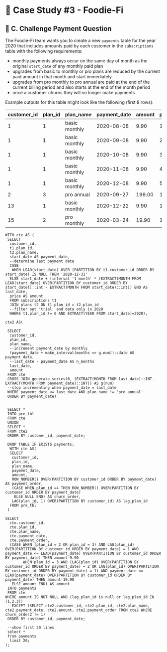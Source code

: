 # 🥑 Case Study #3 - Foodie-Fi
## 🚶 C. Challenge Payment Question

The Foodie-Fi team wants you to create a new `payments` table for the year 2020 that includes amounts paid by each customer in the `subscriptions` table with the following requirements:

* monthly payments always occur on the same day of month as the original `start_date` of any monthly paid plan
* upgrades from basic to monthly or pro plans are reduced by the current paid amount in that month and start immediately
* upgrades from pro monthly to pro annual are paid at the end of the current billing period and also starts at the end of the month period
* once a customer churns they will no longer make payments

Example outputs for this table might look like the following (first 8 rows):

| customer_id | plan_id | plan_name     | payment_date | amount | payment_order |
|-------------|---------|---------------|--------------|--------|---------------|
| 1           | 1       | basic monthly | 2020-08-08   | 9.90   | 1             |
| 1           | 1       | basic monthly | 2020-09-08   | 9.90   | 2             |
| 1           | 1       | basic monthly | 2020-10-08   | 9.90   | 3             |
| 1           | 1       | basic monthly | 2020-11-08   | 9.90   | 4             |
| 1           | 1       | basic monthly | 2020-12-08   | 9.90   | 5             |
| 2           | 3       | pro annual    | 2020-09-27   | 199.00 | 1             |
| 13          | 1       | basic monthly | 2020-12-22   | 9.90   | 1             |
| 15          | 2       | pro monthly   | 2020-03-24   | 19.90  | 1             |

```TSQL
WITH cte AS (
 SELECT
  customer_id,
  t1.plan_id,
  t2.plan_name,
  start_date AS payment_date,
  --determine last payment date
  CASE
   WHEN LEAD(start_date) OVER (PARTITION BY t1.customer_id ORDER BY start_date) IS NULL THEN '2020-12-31'
  ELSE start_date + (interval '1 month' * (EXTRACT(MONTH FROM LEAD(start_date) OVER(PARTITION BY customer_id ORDER BY start_date))::int - EXTRACT(MONTH FROM start_date)::int)) END AS last_date,
  price AS amount
  FROM subscriptions t1
  JOIN plans t2 ON t1.plan_id = t2.plan_id
  --filter out 'trial' and data only in 2020 
  WHERE t1.plan_id != 0 AND EXTRACT(YEAR FROM start_date)=2020),
  
cte2 AS(

 SELECT
  customer_id,
  plan_id,
  plan_name,
  --increment payment_date by monthly
  (payment_date + make_interval(months => g.num))::date AS payment_date,
  --last_date - payment_date AS n_months
  last_date,
  amount
 FROM cte
 CROSS JOIN generate_series(0, (EXTRACT(MONTH FROM last_date)::INT-EXTRACT(MONTH FROM payment_date)::INT)) AS g(num)
 --stop incrementing when payment_date = last_date
 WHERE payment_date <= last_date AND plan_name != 'pro annual'
 ORDER BY payment_date)

 
 SELECT *
 INTO pre_tbl
 FROM cte
 UNION 
 SELECT *
 FROM cte2
 ORDER BY customer_id, payment_date;
 
 DROP TABLE IF EXISTS payments;
  WITH cte AS(
  SELECT 
   customer_id,
   plan_id,
   plan_name,
   payment_date,
   amount,
   ROW_NUMBER() OVER(PARTITION BY customer_id ORDER BY payment_date) AS payment_order,
   (CASE WHEN plan_id =4 THEN ROW_NUMBER() OVER(PARTITION BY customer_id ORDER BY payment_date)
    ELSE NULL END) AS churn_order,
   LAG(plan_id, 1) OVER(PARTITION BY customer_id) AS lag_plan_id
  FROM pre_tbl
 )
 
SELECT 
  cte.customer_id, 
  cte.plan_id, 
  cte.plan_name, 
  cte.payment_date,
  cte.payment_order,
  (CASE WHEN (plan_id = 2 OR plan_id = 3) AND LAG(plan_id) OVER(PARTITION BY customer_id ORDER BY payment_date) = 1 AND payment_date <= LEAD(payment_date) OVER(PARTITION BY customer_id ORDER BY payment_date) THEN amount-9.90
        WHEN plan_id = 3 AND (LAG(plan_id) OVER(PARTITION BY customer_id ORDER BY payment_date) = 2 OR LAG(plan_id) OVER(PARTITION BY customer_id ORDER BY payment_date) = 1) AND payment_date <= LEAD(payment_date) OVER(PARTITION BY customer_id ORDER BY payment_date) THEN amount-19.90
   ELSE amount END) AS amount
 INTO payments
 FROM cte
WHERE amount IS NOT NULL AND (lag_plan_id is null or lag_plan_id IN (1,2,3))
 --EXCEPT (SELECT cte2.customer_id, cte2.plan_id, cte2.plan_name, cte2.payment_date, cte2.amount, cte2.payment_order FROM cte2 WHERE churn_order2 != 1)
 ORDER BY customer_id, payment_date;
 
 --show first 20 lines
 select *
 from payments
  limit 20;
);
```
